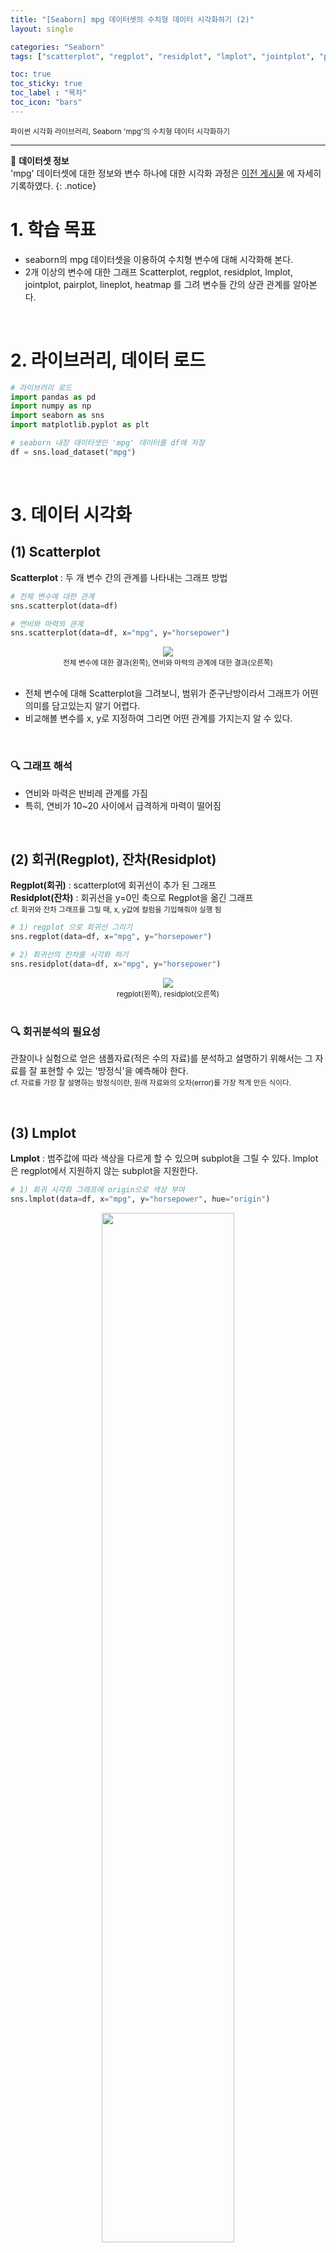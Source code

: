 ```yaml
---
title: "[Seaborn] mpg 데이터셋의 수치형 데이터 시각화하기 (2)"
layout: single

categories: "Seaborn"
tags: ["scatterplot", "regplot", "residplot", "lmplot", "jointplot", "pairplot", "lineplot", "heatmap"]

toc: true
toc_sticky: true
toc_label : "목차"
toc_icon: "bars"
---
```


<small>파이썬 시각화 라이브러리, Seaborn 'mpg'의 수치형 데이터 시각화하기</small>

***

👀 **데이터셋 정보**
<br>'mpg' 데이터셋에 대한 정보와 변수 하나에 대한 시각화 과정은 [이전 게시물](https://j-jae0.github.io/seaborn/seaborn-01/) 에 자세히 기록하였다.
{: .notice}

# 1. 학습 목표
- seaborn의 mpg 데이터셋을 이용하여 수치형 변수에 대해 시각화해 본다.
- 2개 이상의 변수에 대한 그래프 Scatterplot, regplot, residplot, lmplot, jointplot, pairplot, lineplot, heatmap 를 그려 변수들 간의 상관 관계를 알아본다.

<br>

# 2. 라이브러리, 데이터 로드
```python
# 라이브러리 로드
import pandas as pd
import numpy as np
import seaborn as sns
import matplotlib.pyplot as plt

# seaborn 내장 데이터셋인 'mpg' 데이터를 df에 저장
df = sns.load_dataset("mpg")
```

<br>

# 3. 데이터 시각화
## (1) Scatterplot
**Scatterplot** : 두 개 변수 간의 관계를 나타내는 그래프 방법

```python
# 전체 변수에 대한 관계
sns.scatterplot(data=df)

# 연비와 마력의 관계
sns.scatterplot(data=df, x="mpg", y="horsepower")
```

<div style="text-align : center;">
<img src="/assets/images/seaborn/seaborn_2_1.png">
</div>
<center><small>전체 변수에 대한 결과(왼쪽), 연비와 마력의 관계에 대한 결과(오른쪽)</small></center>

<br>

- 전체 변수에 대해 Scatterplot을 그려보니, 범위가 준구난방이라서 그래프가 어떤 의미를 담고있는지 알기 어렵다.
- 비교해볼 변수를 x, y로 지정하여 그리면 어떤 관계를 가지는지 알 수 있다.

<br>

### 🔍 그래프 해석
- 연비와 마력은 반비례 관계를 가짐
- 특히, 연비가 10~20 사이에서 급격하게 마력이 떨어짐

<br>

## (2) 회귀(Regplot), 잔차(Residplot)
**Regplot(회귀)** : scatterplot에 회귀선이 추가 된 그래프<br>
**Residplot(잔차)** : 회귀선을 y=0인 축으로 Regplot을 옮긴 그래프<br>
<small>cf. 회귀와 잔차 그래프를 그릴 때, x, y값에 컬럼을 기입해줘야 실행 됨</small>

```python
# 1) regplot 으로 회귀선 그리기
sns.regplot(data=df, x="mpg", y="horsepower")

# 2) 회귀선의 잔차를 시각화 하기
sns.residplot(data=df, x="mpg", y="horsepower")
```

<div style="text-align : center;">
<img src="/assets/images/seaborn/seaborn_2_2.png">
</div>
<center><small>regplot(왼쪽), residplot(오른쪽)</small></center>

<br>

### 🔍 회귀분석의 필요성
관찰이나 실험으로 얻은 샘플자료(적은 수의 자료)를 분석하고 설명하기 위해서는 그 자료를 잘 표현할 수 있는 '방정식'을 예측해야 한다.<br>
<small>cf. 자료를 가장 잘 설명하는 방정식이란, 원래 자료와의 오차(error)를 가장 적게 만든 식이다.</small>

<br>

## (3) Lmplot
**Lmplot** : 범주값에 따라 색상을 다르게 할 수 있으며 subplot을 그릴 수 있다. lmplot은 regplot에서 지원하지 않는 subplot을 지원한다.

```python
# 1) 회귀 시각화 그래프에 origin으로 색상 부여
sns.lmplot(data=df, x="mpg", y="horsepower", hue="origin")
```
<div style="text-align : center;">
<img src="/assets/images/seaborn/seaborn_2_3.png" width="65%">
</div>


```python
# 2) 그래프 나눠서 보기 - subplot 생성
sns.lmplot(data=df, x="mpg", y="horsepower", hue="origin", col="origin")
```
<div style="text-align : center;">
<img src="/assets/images/seaborn/seaborn_2_4.png">
</div>

<br>

x=mpg, y=horsepower에 대한 변수를 origin별로 색상을 부여하여 lmplot을 그려보았다. 

<br>

### 🔍 그래프 해석
- 연비가 10~20 사이에서 급격하게 마력이 떨어지는데 usa 제품이다.
- japan, europe 에서 생산된 것은 비교적 연비와 마력 관계가 완만해 보인다.

<br>

## (4) Jointplot
**jointplot** : 두 개의 수치형 변수 간의 관계를 연구 할 수 있다.<br>
차트의 중앙에서 상관 관계 그래프를 표시해주는데 스캐터 플롯(산점도), 헥스 빈 플롯, 2D 히스토그램 또는 2D 밀도(density) 플롯을 사용하는 것이 일반적이다.<br>

**중앙 그래프 선택**<br>
kind = "scatter" | "reg" | "resid" | "kde" | "hex" 등 타입명 입력

```python
# 1) 전체 변수의 상관관계
sns.jointplot(data=df)
```

<div style="text-align : center;">
<img src="/assets/images/seaborn/seaborn_2_6.png" width="65%">
</div>
<center><small>전체변수에 대한 jointplot 결과</small></center>

```python
# 2) 연비와 마력의 상관관계
sns.jointplot(data=df, x="mpg", y="horsepower")

# 3) 연비와 마력의 상관관계 - kde(밀도함수)로 보기
sns.jointplot(data=df, x="mpg", y="horsepower", kind="kde")

#) 연비와 마력의 상관관계 - hex(헥스빈)으로 밀집도 보기
sns.jointplot(data=df, x="mpg", y="horsepower", kind="hex")
```

<div style="text-align : center;">
<img src="/assets/images/seaborn/seaborn_2_5.png">
</div>
<center><small>2번 코드에 대한 결과(왼쪽), 3번 결과(중앙), 4번 결과(오른쪽)</small></center>

<br>

- 전체 데이터에 대한 jointplot 을 그리면 변수간의 상관관계를 한눈에 알아보기 힘들다.
- 변수가 많고 범위가 넓은 경우 따로 그래프를 그리는 것이 이해하기 쉽다.
- kind 를 설정하여 어디에 밀집되어있는지 등의 원하는 분석이 가능하다.
- jointplot의 default는 scatterplot과 히스토그램이다.

<br>

## (5) Pairplot
**pairplot** : 각 column 별 데이터에 대한 상관관계나 분류적 특성 확인 가능<br>
대각선 방향으로는 하나의 열의 히스토그램을 나타내고 대각선 기준 위 아래는 축이 전환된 것일 뿐 보여주는 결과는 같다.<br>
<small>cf. hue 를 추가하여 기존 pairplot에 hue에 지정한 것을 기준으로 나누어 그릴 수 있음</small>

```python
# 2) 전체 데이터에 대한 pairplot
sns.pairplot(data=df)

# 2) origin에 대한 pairplot
sns.pairplot(data=df, hue="origin")
```

<div style="text-align : center;">
<img src="/assets/images/seaborn/seaborn_2_7.png">
</div>
<center><small>전체 데이터에 대한 결과(왼쪽), hue="origin"을 추가한 결과(오른쪽)</small></center>

<br>

- pairplot 을 그리면 여러 그래프를 한 번에 처리하기 때문에 대량의 데이터를 사용하면 시간이 오래 걸린다.
- 데이터가 많을 땐 sample()로 데이터를 무작위로 선정하여 빠르게 변수들간의 관계를 파악하는 것이 좋다.
- 전체적인 상관관계를 빠르게 확인하고싶을 때 사용하면 좋은 기능이다.

<br>

## (6) Lineplot
**lineplot** : 지정한 변수 간의 선형 관계를 알 수 있음<br>
<small>cf. hue 별 구분이 가능함</small>

```python
# 1) 전체 변수에 대한 선형 그래프
sns.lineplot(data=df)

# 2) model_year와 mpg에 대한 선형 그래프
sns.lineplot(data=df, x="model_year", y="mpg")
```

<div style="text-align : center;">
<img src="/assets/images/seaborn/seaborn_2_8.png">
</div>
<center><small>전체 변수에 대한 라인플롯(왼쪽), model_year와 mpg에 대한 라인플롯(오른쪽)</small></center>

<br>

```python
# 3) origin 을 기준으로 구분 된 그래프
sns.lineplot(data=df, x="model_year", y="mpg", hue="origin")
```

<div style="text-align : center;">
<img src="/assets/images/seaborn/seaborn_2_9.png" width="65%">
</div>
<center><small>origin 을 기준으로 구분된 라인플롯</small></center>

<br>

- 전체 변수에 대해 선형 그래프를 그리게 되면, 알아보기 쉽지않다.
- 변수를 지정하여 그림을 그리면 한 눈에 알아보기 쉽다.

<br>

### 🔍 그래프 해석
- 최근에 출시된 모델이 연비가 크다.
- 80년도에 연비가 약 32 이상인 데이터 때문에 급격히 상승한 구간이 존재한다.
- hue 를 추가하면 더 의미있는 분석이 될 것으로 생각된다.
- 나라별로 출시년도가 82년도에 가까워지면서 연비가 상승했다.
- 72 ~ 74 년도 사이에 연비 개선이 이루어지지 않음이 발견되었다.

<br>

## (7) Relplot
**Relplot** : scatterplot과 lineplot를 그릴 수 있으며 서브플롯을 지원한다.<br>
<small>cf. errorbar: 신뢰구간을 의미함 (defalt: 포함되어 있음), kind로 그래프의 모양을 변경할 수 있음</small>

```python
# kind의 defalt : scatterplot
sns.relplot(data=df, x="model_year", y="mpg", hue="origin", col="origin")
```

<div style="text-align : center;">
<img src="/assets/images/seaborn/seaborn_2_10.png">
</div>

```python
# 신뢰구간 포함 X, 라인플롯을 origin을 기준으로 서브플롯 그리기
sns.relplot(data=df, x="model_year", y="mpg",
			hue="origin", col="origin", kind='line', errorbar=None)
```

<div style="text-align : center;">
<img src="/assets/images/seaborn/seaborn_2_11.png">
</div>

<br>

### 🔍 replot의 필요성
- Relplot 을 그리면 추정 회귀선과 신뢰구간을 함께 볼 수 있다.
- 신뢰 구간은 bootstrapping을 사용하여 계산되며, 대규모 데이터셋에 대해 시간이 많이 소요될 수 있으므로 errorbar=None( 버전에 따라 ci=None 사용)을 이용해 비활성화시킬 수 있다.
- ci="sd" 로 설정하면 신뢰구간을 표준 편차로 표시할 수 있다.
- return 값이 FacetGrid(여러개의 AxesSubplot를 포함)이다.
- scatterplot(), lineplot()의 return 값은 AxesSubplot(1장의 그림에 모든 것을 담음)이다.

<br>

## (8) Heatmap
**Heatmap** : 열을 뜻하는 히트(heat)와 지도를 뜻하는 맵(map)을 결합시킨 단어이다.<br>
색상으로 표현할 수 있는 다양한 정보를 일정한 이미지 위에 열분포 형태로 출력된다.<br>
<small>cf. heatmap는 수치형 변수간의 상관계수를 시각화하기 용이함</small>

### 🔍 상관계수
- 확률론과 통계학에서 두 변수 간에 어떤 선형적 관계를 갖고 있는 지를 분석하는 방법이다.
- 두 변수는 서로 독립적인 관계이거나 상관된 관계일 수 있으며 이때 두 변수간의 관계의 강도를 상관관계(Correlation, Correlation coefficient)라 한다.
- 옵션을 따로 쓰지 않으면, 피어슨 상관 계수로 구한다.

<br>

### 🔍 피어슨 상관계수
- r 값은 X와 Y가 완전히 동일하면 +1, 전혀 다르면 0, 반대방향으로 완전히 동일하면 -1 을 가진다.
- 결정계수(coefficient of determination)는 r^2로 계산하며 이것은 X로부터 Y를 예측할 수 있는 정도를 의미한다.

<div style="text-align : center;">
<img src="https://upload.wikimedia.org/wikipedia/commons/thumb/d/d4/Correlation_examples2.svg/440px-Correlation_examples2.svg.png" width="85%">
</div>
<center><small>이미지 출처: https://ko.wikipedia.org/wiki/상관_분석</small></center>

<br>

- r이 -1.0과 -0.7 사이이면, 강한 음적 선형관계
- r이 -0.7과 -0.3 사이이면, 뚜렷한 음적 선형관계
- r이 -0.3과 -0.1 사이이면, 약한 음적 선형관계
- r이 -0.1과 +0.1 사이이면, 거의 무시될 수 있는 선형관계
- r이 +0.1과 +0.3 사이이면, 약한 양적 선형관계
- r이 +0.3과 +0.7 사이이면, 뚜렷한 양적 선형관계
- r이 +0.7과 +1.0 사이이면, 강한 양적 선형관계

<br>

### (i) 상관계수 구하기
```python
# 옵션을 따로 쓰지 않으면, 피어슨 상관계수로 구해짐
corr = df.corr()

# np.triu 함수를 이용해 matrix를 상삼각행렬로 만들기   
mask = np.triu(np.ones_like(corr))
```

### (ii) heatmap 그리기
```python
# 1) heatmap으로 상관계수 시각화  
sns.heatmap(corr, cmap="coolwarm")

# 2) 대각선을 기준으로 윗부분 제거 + 각 셀에 숫자 입력 
sns.heatmap(corr, cmap="coolwarm", annot=True, mask=mask)
```

<div style="text-align : center;">
<img src="/assets/images/seaborn/seaborn_2_12.png">
</div>
<center><small>1번 결과(왼쪽), 2번 결과(오른쪽)</small></center>

<br>

### 🔍 그래프 해석
히트맵 위에 표기된 상관계수 값을 보면, 빨간색으로 되어 있는(+1 값에 가까운) 부분은 양적 선형 관계에 가깝다는 것을 의미 한다.
예를 들어, displavement와 cylinders는 선형 관계가 강하다는 뜻이다.

<br>

### 🔍 상관관계를 lineplot으로 확인해 보기
상관계수가 0.95인(가장 높은 상관성을 보임) 'cylinders'와 'displacement'간의 라인플롯을 그려보았다.

```python
# 위 히트맵에서 알아낸 'cylinders'와 'displacement'의 선형관계를 그래프로 그려보기 
sns.lineplot(data=df, x="cylinders", y="displacement")
```

<div style="text-align : center;">
<img src="/assets/images/seaborn/seaborn_2_13.png" width="65%">
</div>

<br>

- 상관계수를 계산하여 heatmap을 그려보면 변수 간의 선형성을 파악할 수 있다.
- 위 그래프에서 cylinders가 5 부분에서 신뢰구간이 커지는 것을 볼 수 있다. 
  - 이상치때문에 신뢰구간이 급격히 커진 것으로 생각된다.
- 선형 그래프를 그려본 결과 5 구간을 제외하곤 신뢰구간이 라인과 붙어 있어서 선형성이 강한 것으로 보인다, 즉 상관성이 큰 것으로 보인다.

<br>

# 4. 회고
2개 이상의 변수에 대한 그래프를 그려보았다. 그릴 수 있는 그래프는 거의 다 그려본 것 같다. 이렇게 배운 것을 데이터셋이 주어졌을 때 무엇을 전달하기 위해 어떤 그래프를 그릴 것인지 선택하기 위해선 여러 실습이 중요하겠다고 생각했다.

Kaggle에 올라온 데이터를 이용해서 배운 것들을 적용시켜봐야겠다.

<br>

# 5. Reference
- [matplotlib 공식문서, Choosing Colormaps in Matplotlib](https://matplotlib.org/stable/tutorials/colors/colormaps.html)
- [seaborn 공식문서, Overview of seaborn plotting functions](https://seaborn.pydata.org/tutorial/function_overview.html)
- [위키백과, 산점도](https://ko.wikipedia.org/wiki/%EC%82%B0%EC%A0%90%EB%8F%84)
- [위키백과, 상관 분석](https://ko.wikipedia.org/wiki/%EC%83%81%EA%B4%80_%EB%B6%84%EC%84%9D)
- [티스토리 by DS Note, 회귀 분석을 하는 이유 (feat.회귀선,회귀 계수)](https://gggggeun.tistory.com/4)
- [네이버 블로그 by Clary K, [데이터시각화] 파이썬 seaborn : 시각화 유형 : 상관관계(Correlation) - 2) 조인트 플롯(joint plot)](https://m.blog.naver.com/youji4ever/221943453636)
- [Beausable Blog, 히트맵(Heatmap) 이란?](https://www.beusable.net/blog/?p=1497)

👩🏻‍💻개인 공부 기록용 블로그입니다
<br>오류나 틀린 부분이 있을 경우 댓글 혹은 메일로 따끔하게 지적해주시면 감사하겠습니다.
{: .notice}